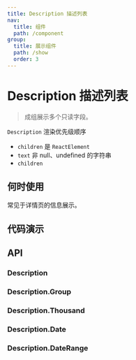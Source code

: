 ```yaml
---
title: Description 描述列表
nav:
  title: 组件
  path: /component
group:
  title: 展示组件
  path: /show
  order: 3
---
```


# Description 描述列表

> 成组展示多个只读字段。

`Description` 渲染优先级顺序

- `children` 是 `ReactElement`
- `text` 非 null、undefined 的字符串
- `children`

## 何时使用

常见于详情页的信息展示。

## 代码演示

<code src="./__fixtures__/base.tsx"></code>

<code src="./__fixtures__/size.tsx"></code>

<code src="./__fixtures__/other.tsx"></code>

<code src="./__fixtures__/empty.tsx"></code>

## API

### Description

<API hideTitle src="./description.tsx"></API>

### Description.Group

<API hideTitle src="./description-group.tsx"></API>

### Description.Thousand

<API hideTitle src="./description-thousand.tsx"></API>

### Description.Date

<API hideTitle src="./description-date.tsx"></API>

### Description.DateRange

<API hideTitle src="./description-date-range.tsx"></API>
